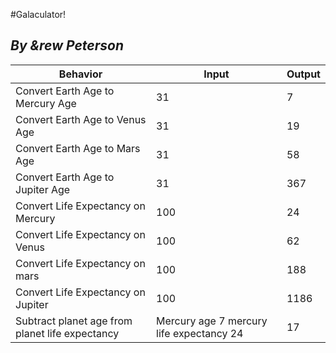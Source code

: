 #Galaculator!

## _By &rew Peterson_






|  Behavior  |  Input  |  Output  |
|------------|---------|----------|
| Convert Earth Age to Mercury Age | 31  | 7  |
| Convert Earth Age to Venus Age  | 31  |  19 |
| Convert Earth Age to Mars Age |  31 |  58 |
| Convert Earth Age to Jupiter Age  |  31 | 367  |
| Convert Life Expectancy on Mercury | 100  | 24  |
| Convert Life Expectancy on Venus | 100 |  62  |
| Convert Life Expectancy on mars | 100  |  188 |
| Convert Life Expectancy on Jupiter | 100  |  1186  |
| Subtract planet age from planet life expectancy  |  Mercury age 7 mercury life expectancy 24  |  17  |
